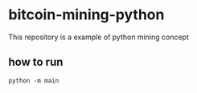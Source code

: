 # bitcoin-mining-python
This repository is a example of python mining concept 
## how to run
```
python -m main
```
